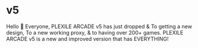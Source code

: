 # v5
Hello 👋 Everyone, PLEXILE ARCADE v5 has just dropped &amp; To getting a new design, To a new working proxy, &amp; to having over 200+ games. PLEXILE ARCADE v5 is a new and improved version that has EVERYTHING!
